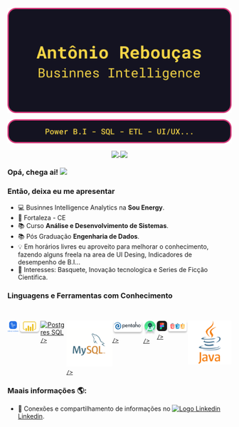 <p align="center">
  <a href="#">
    <img align="center" width="auto" src="card.svg" />
  </a>
</p>
<p align="center">
  <a href="#">
    <img align="center" width="auto" src="card_bar.svg" />
  </a>
</p>

<p align="center">
  <a href="https://github.com/anuraghazra/github-readme-stats">
    <img
      style="margin-left:7px"
      align="center"
      height="175px"
      src="https://github-readme-stats.vercel.app/api?username=antonioreboucas&show_icons=true&theme=radical&layout=compact&&include_all_commits=true&count_private=true&custom_title=Status%20do%20Github"
    />
  </a>

  <a href="https://github.com/anuraghazra/github-readme-stats">
    <img
      style="margin-right:7px"
      align="center"
      height="175px"
      src="https://github-readme-stats.vercel.app/api/top-langs/?username=antonioreboucas&theme=radical&layout=compact&custom_title=Linguagens%20Mais%20Utilizadas"
    />
  </a>

</p>

<!--<p align="left">
  <a href="https://github.com/anuraghazra/github-readme-stats">
    <img
      align="center"
      height="120"
      src="https://github-readme-stats.vercel.app/api/pin/?username=antonioreboucas&repo=powerbi-rh&theme=radical&custom_title=Status%20do%20Github"
    />
  </a>
</p>-->

### Opá, chega ai! <img src="https://raw.githubusercontent.com/iampavangandhi/iampavangandhi/master/gifs/Hi.gif" width="30px"></h2>

### Então, deixa eu me apresentar

- 💻 Businnes Intelligence Analytics na **Sou Energy**.
- 📍  Fortaleza - CE
- 📚 Curso **Análise e Desenvolvimento de Sistemas**.
- 📚 Pós Graduação **Engenharia de Dados**.
- 💡 Em horários livres eu aproveito para melhorar o conhecimento, fazendo alguns freela na area de UI Desing, Indicadores de desempenho de B.I...
- 💙 Interesses: Basquete, Inovação tecnologica e Series de Ficção Cientifica.

### Linguagens e Ferramentas com Conhecimento

<br/>

<p align="left" style="display: flex;">
  <a href="#" target="" title="GitHub Actions">
    <img
      src="gitactions.svg"
      alt="Automação com GitActions"
    />
  </a>
  
  <a href="#" target="" title="Power B.I">
    <img
      src="powerbi.svg"
      alt="Ferramenta Power B.I Desktop e Serviço"
    />
  </a>

  <a href="https://www.mysql.com" target="" title="Postgres Sql">
    <img
      src="https://upload.wikimedia.org/wikipedia/commons/thumb/2/29/Postgresql_elephant.svg/1200px-Postgresql_elephant.svg.png"
      alt="Postgres SQL"

    />
  </a>

  <a href="https://www.mysql.com" target="" title="MySql">
    <img
      src="https://raw.githubusercontent.com/github/explore/80688e429a7d4ef2fca1e82350fe8e3517d3494d/topics/mysql/mysql.png"
      alt="MySQL"

    />
  </a>

  <a href="#" target="" title="PDI">
    <img
      src="pentaho.svg"
      alt="Ferramenta Pentaho Data Integration"

    />
  </a>

  <a href="#" target="" title="Android Studio">
    <img
      src="android.svg"
      alt="Java e Kotlin para android"

    />
  </a>

  <a href="#" target="" title="Figma UI">
    <img
      src="figma.svg"
      alt="Ferramenta de Prototipação Figma"

    />
  </a>

  <a href="#" target="" title="HTML-5 CSS3 JS">
    <img
      src="html-css-js.svg"
      alt="HTML-5 CSS3 JS"
    />
  </a>

  <a href="https://www.java.com/pt-BR/" target="" title="Java">
    <img
      src="https://raw.githubusercontent.com/github/explore/80688e429a7d4ef2fca1e82350fe8e3517d3494d/topics/java/java.png"
      alt="java"
    />
  </a>
</p>

### Maais informações 🌎:

- 💼 Conexões e compartilhamento de informações no <a href="https://www.linkedin.com/in/antonio-reboucass" target="_blank" title="Linkedin: Antônio Rebouças"> <img
      src="https://cdn-icons-png.flaticon.com/512/174/174857.png"
      alt="Logo Linkedin"
      width="12"
      height="12"
    /> Linkedin</a>.
